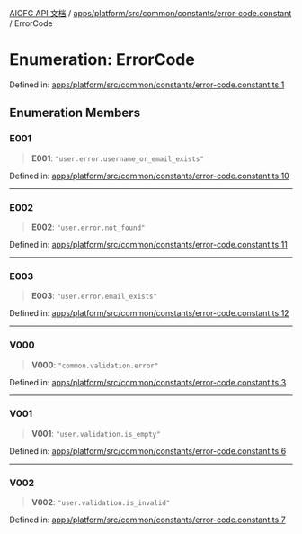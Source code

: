 [AIOFC API 文档](../../../../../../../index.md) / [apps/platform/src/common/constants/error-code.constant](../index.md) / ErrorCode

# Enumeration: ErrorCode

Defined in: [apps/platform/src/common/constants/error-code.constant.ts:1](https://github.com/aiofc-nx/aiofc-nx-20250117/blob/67a7c164367a9389d2ffea309275a0822750a8a2/apps/platform/src/common/constants/error-code.constant.ts#L1)

## Enumeration Members

### E001

> **E001**: `"user.error.username_or_email_exists"`

Defined in: [apps/platform/src/common/constants/error-code.constant.ts:10](https://github.com/aiofc-nx/aiofc-nx-20250117/blob/67a7c164367a9389d2ffea309275a0822750a8a2/apps/platform/src/common/constants/error-code.constant.ts#L10)

***

### E002

> **E002**: `"user.error.not_found"`

Defined in: [apps/platform/src/common/constants/error-code.constant.ts:11](https://github.com/aiofc-nx/aiofc-nx-20250117/blob/67a7c164367a9389d2ffea309275a0822750a8a2/apps/platform/src/common/constants/error-code.constant.ts#L11)

***

### E003

> **E003**: `"user.error.email_exists"`

Defined in: [apps/platform/src/common/constants/error-code.constant.ts:12](https://github.com/aiofc-nx/aiofc-nx-20250117/blob/67a7c164367a9389d2ffea309275a0822750a8a2/apps/platform/src/common/constants/error-code.constant.ts#L12)

***

### V000

> **V000**: `"common.validation.error"`

Defined in: [apps/platform/src/common/constants/error-code.constant.ts:3](https://github.com/aiofc-nx/aiofc-nx-20250117/blob/67a7c164367a9389d2ffea309275a0822750a8a2/apps/platform/src/common/constants/error-code.constant.ts#L3)

***

### V001

> **V001**: `"user.validation.is_empty"`

Defined in: [apps/platform/src/common/constants/error-code.constant.ts:6](https://github.com/aiofc-nx/aiofc-nx-20250117/blob/67a7c164367a9389d2ffea309275a0822750a8a2/apps/platform/src/common/constants/error-code.constant.ts#L6)

***

### V002

> **V002**: `"user.validation.is_invalid"`

Defined in: [apps/platform/src/common/constants/error-code.constant.ts:7](https://github.com/aiofc-nx/aiofc-nx-20250117/blob/67a7c164367a9389d2ffea309275a0822750a8a2/apps/platform/src/common/constants/error-code.constant.ts#L7)
